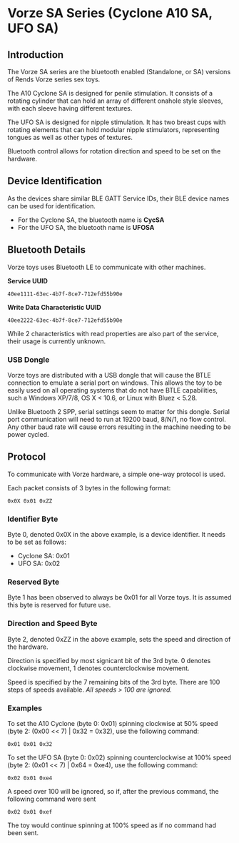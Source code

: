 # Vorze SA Series (Cyclone A10 SA, UFO SA)

## Introduction

The Vorze SA series are the bluetooth enabled (Standalone, or SA)
versions of Rends Vorze series sex toys. 

The A10 Cyclone SA is designed for penile stimulation. It consists of
a rotating cylinder that can hold an array of different onahole style
sleeves, with each sleeve having different textures.

The UFO SA is designed for nipple stimulation. It has two breast cups
with rotating elements that can hold modular nipple stimulators,
representing tongues as well as other types of textures.

Bluetooth control allows for rotation direction and speed to be set on
the hardware.

## Device Identification

As the devices share similar BLE GATT Service IDs, their BLE device
names can be used for identification.

- For the Cyclone SA, the bluetooth name is **CycSA**
- For the UFO SA, the bluetooth name is **UFOSA**

## Bluetooth Details

Vorze toys uses Bluetooth LE to communicate with other machines. 

**Service UUID**

```
40ee1111-63ec-4b7f-8ce7-712efd55b90e
```

**Write Data Characteristic UUID**
```
40ee2222-63ec-4b7f-8ce7-712efd55b90e
```

While 2 characteristics with read properties are also part of the
service, their usage is currently unknown.

### USB Dongle

Vorze toys are distributed with a USB dongle that will cause the BTLE
connection to emulate a serial port on windows. This allows the toy to
be easily used on all operating systems that do not have BTLE
capabilities, such a Windows XP/7/8, OS X < 10.6, or Linux with Bluez
< 5.28.

Unlike Bluetooth 2 SPP, serial settings seem to matter for this
dongle. Serial port communication will need to run at 19200 baud,
8/N/1, no flow control. Any other baud rate will cause errors
resulting in the machine needing to be power cycled.

## Protocol

To communicate with Vorze hardware, a simple one-way protocol is used.

Each packet consists of 3 bytes in the following format:

```
0x0X 0x01 0xZZ
```

### Identifier Byte

Byte 0, denoted 0x0X in the above example, is a device identifier. It
needs to be set as follows:

- Cyclone SA: 0x01
- UFO SA: 0x02

### Reserved Byte

Byte 1 has been observed to always be 0x01 for all Vorze toys. It is
assumed this byte is reserved for future use.

### Direction and Speed Byte

Byte 2, denoted 0xZZ in the above example, sets the speed and
direction of the hardware.

Direction is specified by most signicant bit of the 3rd byte. 0
denotes clockwise movement, 1 denotes counterclockwise movement.

Speed is specified by the 7 remaining bits of the 3rd byte. There are
100 steps of speeds available. *All speeds > 100 are ignored.*

### Examples

To set the A10 Cyclone (byte 0: 0x01) spinning clockwise at 50% speed
(byte 2: (0x00 << 7) | 0x32 = 0x32), use the following command:

```
0x01 0x01 0x32
```

To set the UFO SA (byte 0: 0x02) spinning counterclockwise at 100%
speed (byte 2: (0x01 << 7) | 0x64 = 0xe4), use the following command:

```
0x02 0x01 0xe4
```

A speed over 100 will be ignored, so if, after the previous command,
the following command were sent

```
0x02 0x01 0xef
```

The toy would continue spinning at 100% speed as if no command had
been sent.
